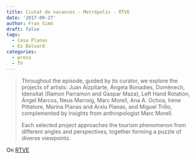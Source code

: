 ```yaml
---
title: Ciutat de vacances - Metrópolis - RTVE
date: '2017-09-27'
author: Fran Simó
draft: false
tags:
  - Casa Planas
  - Es Baluard
categories:
  - press
  - TV
---
```


> Throughout the episode, guided by its curator, we explore the projects of artists: Juan Aizpitarte, Ángela Bonadies, Domènech, Idensitat (Ramon Parramon and Gaspar Maza), Left Hand Rotation, Ángel Marcos, Neus Marroig, Marc Morell, Ana A. Ochoa, Irene Pittatore, Marina Planas and Arxiu Planas, and Miguel Trillo, complemented by insights from anthropologist Marc Morell.
> 
> Each selected project approaches the tourism phenomenon from different angles and perspectives, together forming a puzzle of diverse viewpoints.

On [RTVE](https://www.rtve.es/play/videos/metropolis/metropolis-ciutat-vacances/4661919/)


